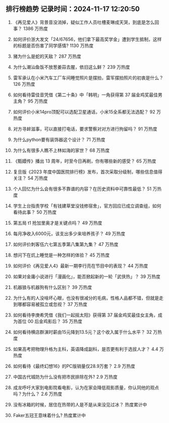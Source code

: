 
## 排行榜趋势 记录时间：2024-11-17 12:20:50
  
  1. 《再见爱人》背景音没消掉，疑似工作人员吐槽麦琳成天哭，到底是怎么回事？ 1386 万热度
    
  2. 如何评价浙大发文「24/67656，他们拿下最高奖学金」遭到学生抵制，这样的标题是否伤害了同学感情? 1130 万热度
    
  3. 猪为什么是蛇的天敌？ 287 万热度
    
  4. 为什么潮汕鱼饭不放葱姜蒜去腥，依旧这么鲜？ 239 万热度
    
  5. 雷军承认在小米汽车工厂车间睡觉照片是摆拍，雷军摆拍照片的初衷是什么？ 126 万热度
    
  6. 如何看待雷佳音凭借《第二十条》中「韩明」一角获得第 37 届金鸡奖最佳男主角？ 95 万热度
    
  7. 如何评价小米14pro顶配可以选配卫星通话，小米15全系都无法选配？ 92 万热度
    
  8. 对方寻衅滋事，可以直接打电话，要求警察对对方进行拘留吗？ 91 万热度
    
  9. 为什么python要有装饰器这个设计？ 71 万热度
    
  10. 为什么有很多人瞧不上林如海的家世？ 68 万热度
    
  11. 《甄嬛传》播出 13 周年，时至今日再刷，你有哪些新的感受？ 65 万热度
    
  12. 复旦版《2023 年度中国医院排行榜》发布，首次采取分级制，哪些信息值得关注？ 54 万热度
    
  13. 个人回忆为什么会有很多不靠谱的内容？在历史资料中可靠性最低？ 51 万热度
    
  14. 学生上台指责学校「有钱建草堂没钱修宿舍」，官方回应已成立调查组，如何看待此事？ 50 万热度
    
  15. 第五局 t1 抢加里奥才是关键点吗？ 49 万热度
    
  16. 每月净收入6000元，该支出多少来培养孩子？ 49 万热度
    
  17. 如何评价刺客伍六七第五季第八集第九集？ 47 万热度
    
  18. 想问下在炕上睡觉是一种怎样的体验？ 45 万热度
    
  19. 如何评价《再见爱人4》最新一期李行亮在节目中的表现？ 44 万热度
    
  20. 如果对金庸小说进行「漫画化」，能否掀起新的一轮「武侠热」？ 39 万热度
    
  21. 机器狼与机器狗有什么区别？ 39 万热度
    
  22. 为什么有的人没啥坏心眼，也没有很减分的毛病，性格人品都不错，但就是走到哪都容易被孤立或忽视？ 37 万热度
    
  23. 如何看待李庚希凭借《我们一起摇太阳》获得第 37 届金鸡奖最佳女主角，成为首位 00 后金鸡影后？ 35 万热度
    
  24. 如何看待横店群演时薪由15元降到13.5元？这个收入属于什么水平？ 32 万热度
    
  25. 如果高考把物理升格为主科，英语降成副科，是否更有利于选拔人才？ 4.4 万热度
    
  26. 如何看待《最终幻想16》的PC版销量仅28.9万套？ 2.9 万热度
    
  27. 中国古代城防为什么没有把市民排除在外? 2.9 万热度
    
  28. 成龙呼吁大家到电影院看电影，认为在家会降低观影质量，你认同他的观点吗？为什么？ 2.6 万热度
    
  29. 没有冰箱的时候，居住在热带的人是不是从来没见过冰？ 热度累计中
    
  30. Faker五冠王意味着什么? 热度累计中
    
